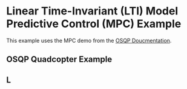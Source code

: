 # Linear Time-Invariant (LTI) Model Predictive Control (MPC) Example

This example uses the MPC demo from the [OSQP Doucmentation](https://osqp.org/docs/examples/mpc.html).

## OSQP Quadcopter Example



## L